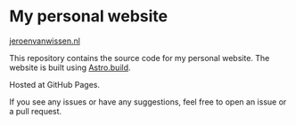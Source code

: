 # My personal website 

[jeroenvanwissen.nl](https://jeroenvanwissen.nl)


This repository contains the source code for my personal website. The website is built using [Astro.build](https://astro.build).

Hosted at GitHub Pages.

If you see any issues or have any suggestions, feel free to open an issue or a pull request.
